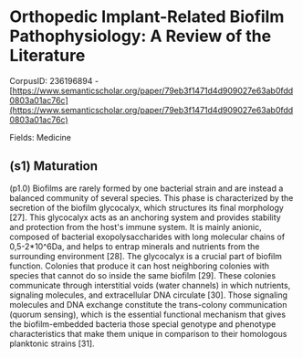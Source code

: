 # Orthopedic Implant-Related Biofilm Pathophysiology: A Review of the Literature

CorpusID: 236196894 - [https://www.semanticscholar.org/paper/79eb3f1471d4d909027e63ab0fdd0803a01ac76c](https://www.semanticscholar.org/paper/79eb3f1471d4d909027e63ab0fdd0803a01ac76c)

Fields: Medicine

## (s1) Maturation
(p1.0) Biofilms are rarely formed by one bacterial strain and are instead a balanced community of several species. This phase is characterized by the secretion of the biofilm glycocalyx, which structures its final morphology [27]. This glycocalyx acts as an anchoring system and provides stability and protection from the host's immune system. It is mainly anionic, composed of bacterial exopolysaccharides with long molecular chains of 0,5-2*10^6Da, and helps to entrap minerals and nutrients from the surrounding environment [28]. The glycocalyx is a crucial part of biofilm function. Colonies that produce it can host neighboring colonies with species that cannot do so inside the same biofilm [29]. These colonies communicate through interstitial voids (water channels) in which nutrients, signaling molecules, and extracellular DNA circulate [30]. Those signaling molecules and DNA exchange constitute the trans-colony communication (quorum sensing), which is the essential functional mechanism that gives the biofilm-embedded bacteria those special genotype and phenotype characteristics that make them unique in comparison to their homologous planktonic strains [31].
